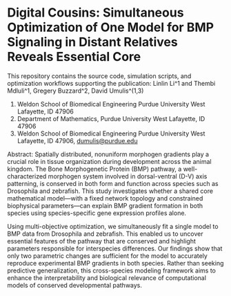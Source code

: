 # Digital Cousins: Simultaneous Optimization of One Model for BMP Signaling in Distant Relatives Reveals Essential Core

This repository contains the source code, simulation scripts, and optimization workflows supporting the publication:
Linlin Li^1 and Thembi Mdluli^1,  Gregery Buzzard^2, David Umulis^(1,3)
1.	Weldon School of Biomedical Engineering Purdue University
West Lafayette, ID 47906 
2.	Department of Mathematics, Purdue University West Lafayette, ID 47906
3.	Weldon School of Biomedical Engineering Purdue University
West Lafayette, ID 47906, dumulis@purdue.edu


Abstract:
Spatially distributed, nonuniform morphogen gradients play a crucial role in tissue organization during development across the animal kingdom. The Bone Morphogenetic Protein (BMP) pathway, a well-characterized morphogen system involved in dorsal-ventral (D-V) axis patterning, is conserved in both form and function across species such as Drosophila and zebrafish. This study investigates whether a shared core mathematical model—with a fixed network topology and constrained biophysical parameters—can explain BMP gradient formation in both species using species-specific gene expression profiles alone.

Using multi-objective optimization, we simultaneously fit a single model to BMP data from Drosophila and zebrafish. This enabled us to uncover essential features of the pathway that are conserved and highlight parameters responsible for interspecies differences. Our findings show that only two parametric changes are sufficient for the model to accurately reproduce experimental BMP gradients in both species. Rather than seeking predictive generalization, this cross-species modeling framework aims to enhance the interpretability and biological relevance of computational models of conserved developmental pathways.
